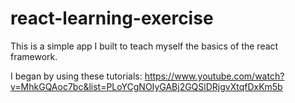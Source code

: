 # react-learning-exercise
This is a simple app I built to teach myself the basics of the react framework. 

I began by using these tutorials: https://www.youtube.com/watch?v=MhkGQAoc7bc&list=PLoYCgNOIyGABj2GQSlDRjgvXtqfDxKm5b

